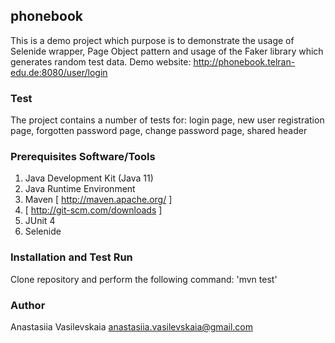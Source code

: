 ## phonebook

This is a demo project which purpose is to demonstrate the usage of Selenide wrapper, Page Object pattern and usage of the Faker library which generates random test data. 
Demo website: http://phonebook.telran-edu.de:8080/user/login

### Test

The project contains a number of tests for:
login page, new user registration page, forgotten password page, change password page, shared header

### Prerequisites Software/Tools

1. Java Development Kit (Java 11)
2. Java Runtime Environment
3. Maven [ http://maven.apache.org/ ]
4. [ http://git-scm.com/downloads ]
5. JUnit 4
6. Selenide

### Installation and Test Run

Clone repository and perform the following command:
'mvn test'

### Author

Anastasiia Vasilevskaia anastasiia.vasilevskaia@gmail.com
